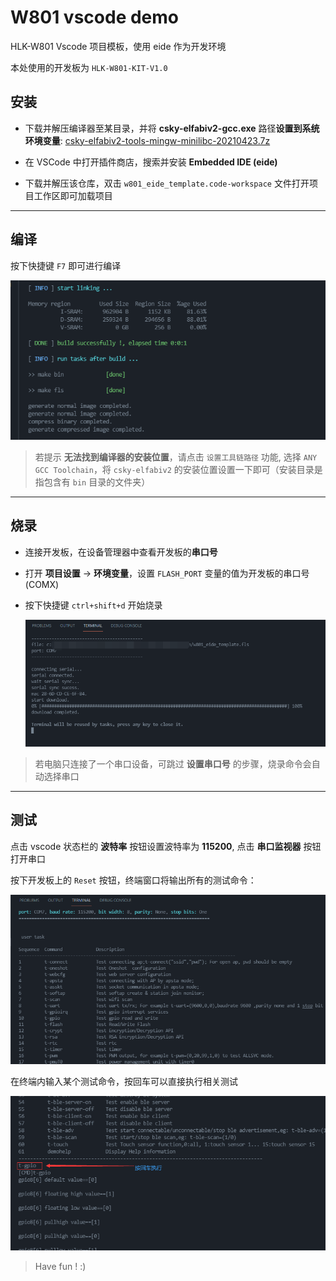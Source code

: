 # W801 vscode demo

HLK-W801 Vscode 项目模板，使用 eide 作为开发环境

本处使用的开发板为 `HLK-W801-KIT-V1.0`

## 安装

- 下载并解压编译器至某目录，并将 **csky-elfabiv2-gcc.exe** 路径**设置到系统环境变量**: [csky-elfabiv2-tools-mingw-minilibc-20210423.7z](https://cloud.github0null.io/api/v3/file/get/712/csky-elfabiv2-tools-mingw-minilibc-20210423.7z?sign=VIVH_bCv-_Han_BnRua9DA5DRmdjsVIavFEqryVnVqI%3D%3A0)

- 在 VSCode 中打开插件商店，搜索并安装 **Embedded IDE (eide)**

- 下载并解压该仓库，双击 `w801_eide_template.code-workspace` 文件打开项目工作区即可加载项目

***

## 编译

按下快捷键 `F7` 即可进行编译

![](./img/build.png)

> 若提示 **无法找到编译器的安装位置**，请点击 `设置工具链路径` 功能, 选择 `ANY GCC Toolchain`，将 `csky-elfabiv2` 的安装位置设置一下即可（安装目录是指包含有 `bin` 目录的文件夹） 

***

## 烧录

- 连接开发板，在设备管理器中查看开发板的**串口号**

- 打开 **项目设置** -> **环境变量**，设置 `FLASH_PORT` 变量的值为开发板的串口号 (COMX)

- 按下快捷键 `ctrl+shift+d` 开始烧录

  ![](./img/flash.png)

> 若电脑只连接了一个串口设备，可跳过 **设置串口号** 的步骤，烧录命令会自动选择串口

***

## 测试

点击 vscode 状态栏的 **波特率** 按钮设置波特率为 **115200**, 点击 **串口监视器** 按钮打开串口

按下开发板上的 `Reset` 按钮，终端窗口将输出所有的测试命令：

![](./img/test_cmds.png)

在终端内输入某个测试命令，按回车可以直接执行相关测试

![](./img/exec_cmd.png)

> Have fun ! :)
